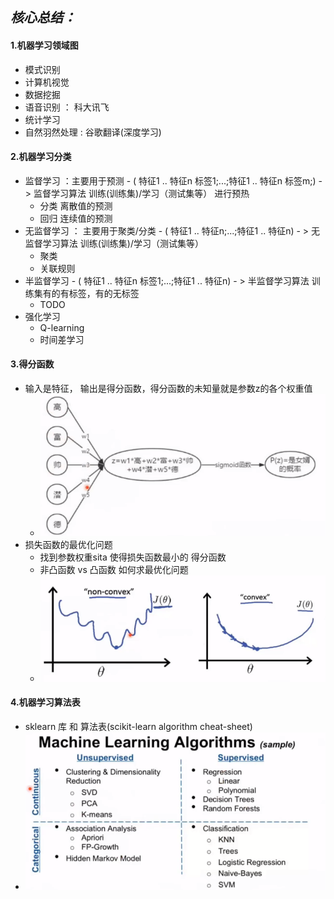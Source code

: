 ## ***核心总结：***  
#### 1.机器学习领域图  
   - 模式识别
   - 计算机视觉
   - 数据挖掘
   - 语音识别 ： 科大讯飞
   - 统计学习
   - 自然羽然处理 : 谷歌翻译(深度学习)
   
#### 2.机器学习分类
   - 监督学习 ：主要用于预测 - ( 特征1 .. 特征n 标签1;...;特征1 .. 特征n 标签m;) - > 监督学习算法  训练(训练集)/学习（测试集等） 进行预热 
	 - 分类  离散值的预测
	 - 回归  连续值的预测
   - 无监督学习 ： 主要用于聚类/分类  - ( 特征1 .. 特征n;...;特征1 .. 特征n) - > 无监督学习算法  训练(训练集)/学习（测试集等） 
     - 聚类
	 - 关联规则
   - 半监督学习  - ( 特征1 .. 特征n 标签1;...;特征1 .. 特征n) - > 半监督学习算法  训练集有的有标签，有的无标签 
     - TODO
   - 强化学习
     - Q-learning
	 - 时间差学习

#### 3.得分函数
   - 输入是特征， 输出是得分函数，得分函数的未知量就是参数z的各个权重值
      - ![得分函数](https://github.com/harveyhwliu/Machine_Learning_Repository/blob/master/001math/image/1_score_function.png?raw=true)  
   - 损失函数的最优化问题
      - 找到参数权重sita 使得损失函数最小的 得分函数
	  - 非凸函数 vs 凸函数  如何求最优化问题
      - ![损失函数的最优化问题](https://github.com/harveyhwliu/Machine_Learning_Repository/blob/master/001math/image/2_loss_function.png?raw=true)
	  
#### 4.机器学习算法表
   - sklearn 库 和 算法表(scikit-learn algorithm cheat-sheet)
   - ![机器学习算法表](https://github.com/harveyhwliu/Machine_Learning_Repository/blob/master/001math/image/3_MLA.png?raw=true)
   